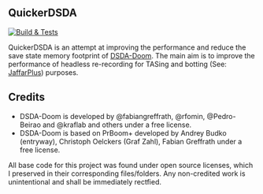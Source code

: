 QuickerDSDA
--------------

[![Build & Tests](https://github.com/SergioMartin86/quickerGambatte/actions/workflows/make.yml/badge.svg)](https://github.com/SergioMartin86/quickerGambatte/actions/workflows/make.yml)


QuickerDSDA is an attempt at improving the performance and reduce the save state memory footprint of [DSDA-Doom](https://github.com/kraflab/dsda-doom). The main aim is to improve the performance of headless re-recording for TASing and botting (See: [JaffarPlus](https://github.com/SergioMartin86/jaffarPlus)) purposes. 

  
Credits
---------

- DSDA-Doom is developed by @fabiangreffrath, @rfomin, @Pedro-Beirao and @kraflab and others under a free license.
- DSDA-Doom is based on PrBoom+ developed by Andrey Budko (entryway), Christoph Oelckers (Graf Zahl), Fabian Greffrath under a free license.

All base code for this project was found under open source licenses, which I preserved in their corresponding files/folders. Any non-credited work is unintentional and shall be immediately rectfied.

